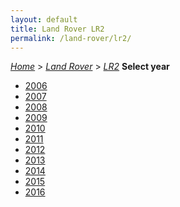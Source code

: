 ```yaml
---
layout: default
title: Land Rover LR2
permalink: /land-rover/lr2/
---
```

[*Home*](/) > [*Land Rover*](/land-rover/) > [*LR2*](/land-rover/lr2/)
**Select year**
- [2006](/land-rover/lr2/2006/)
- [2007](/land-rover/lr2/2007/)
- [2008](/land-rover/lr2/2008/)
- [2009](/land-rover/lr2/2009/)
- [2010](/land-rover/lr2/2010/)
- [2011](/land-rover/lr2/2011/)
- [2012](/land-rover/lr2/2012/)
- [2013](/land-rover/lr2/2013/)
- [2014](/land-rover/lr2/2014/)
- [2015](/land-rover/lr2/2015/)
- [2016](/land-rover/lr2/2016/)